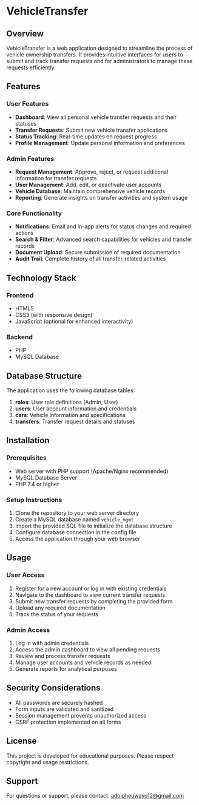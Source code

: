 # VehicleTransfer

## Overview
VehicleTransfer is a web application designed to streamline the process of vehicle ownership transfers. It provides intuitive interfaces for users to submit and track transfer requests and for administrators to manage these requests efficiently.

## Features

### User Features
- **Dashboard**: View all personal vehicle transfer requests and their statuses
- **Transfer Requests**: Submit new vehicle transfer applications
- **Status Tracking**: Real-time updates on request progress
- **Profile Management**: Update personal information and preferences

### Admin Features
- **Request Management**: Approve, reject, or request additional information for transfer requests
- **User Management**: Add, edit, or deactivate user accounts
- **Vehicle Database**: Maintain comprehensive vehicle records
- **Reporting**: Generate insights on transfer activities and system usage

### Core Functionality
- **Notifications**: Email and in-app alerts for status changes and required actions
- **Search & Filter**: Advanced search capabilities for vehicles and transfer records
- **Document Upload**: Secure submission of required documentation
- **Audit Trail**: Complete history of all transfer-related activities

## Technology Stack

### Frontend
- HTML5
- CSS3 (with responsive design)
- JavaScript (optional for enhanced interactivity)

### Backend
- PHP
- MySQL Database

## Database Structure

The application uses the following database tables:

1. **roles**: User role definitions (Admin, User)
2. **users**: User account information and credentials
3. **cars**: Vehicle information and specifications
4. **transfers**: Transfer request details and statuses

## Installation

### Prerequisites
- Web server with PHP support (Apache/Nginx recommended)
- MySQL Database Server
- PHP 7.4 or higher

### Setup Instructions
1. Clone the repository to your web server directory
2. Create a MySQL database named `vehicle_mgmt`
3. Import the provided SQL file to initialize the database structure
4. Configure database connection in the config file
5. Access the application through your web browser

## Usage

### User Access
1. Register for a new account or log in with existing credentials
2. Navigate to the dashboard to view current transfer requests
3. Submit new transfer requests by completing the provided form
4. Upload any required documentation
5. Track the status of your requests

### Admin Access
1. Log in with admin credentials
2. Access the admin dashboard to view all pending requests
3. Review and process transfer requests
4. Manage user accounts and vehicle records as needed
5. Generate reports for analytical purposes

## Security Considerations
- All passwords are securely hashed
- Form inputs are validated and sanitized
- Session management prevents unauthorized access
- CSRF protection implemented on all forms

## License
This project is developed for educational purposes. Please respect copyright and usage restrictions.

## Support
For questions or support, please contact: adolpheuwayo12@gmail.com
